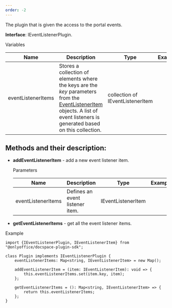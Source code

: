 ```yaml
---
order: -2
---
```



The plugin that is given the access to the portal events.

**Interface**: IEventListenerPlugin.

Variables

| Name               | Description                                                                                                                                                                                                                                     | Type                             | Example |
| ------------------ | ----------------------------------------------------------------------------------------------------------------------------------------------------------------------------------------------------------------------------------------------- | -------------------------------- | ------- |
| eventListenerItems | Stores a collection of elements where the keys are the *key* parameters from the [EventListenerItem](/docspace/pluginssdk/codingplugin/pluginitems/eventlisteneritem) objects. A list of event listeners is generated based on this collection. | collection of IEventListenerItem |         |

## Methods and their description:

* **addEventListenerItem** - add a new event listener item.

  Parameters

  | Name               | Description                     | Type               | Example |
  | ------------------ | ------------------------------- | ------------------ | ------- |
  | eventListenerItems | Defines an event listener item. | IEventListenerItem |         |

* **getEventListenerItems** - get all the event listener items.

Example

```
import {IEventListenerPlugin, IEventListenerItem} from "@onlyoffice/docspace-plugin-sdk";

class Plugin implements IEventListenerPlugin {
    eventListenerItems: Map<string, IEventListenerItem> = new Map();

    addEventListenerItem = (item: IEventListenerItem): void => {
        this.eventListenerItems.set(item.key, item);
    };

    getEventListenerItems = (): Map<string, IEventListenerItem> => {
        return this.eventListenerItems;
    };
}
```
